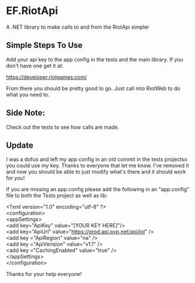 EF.RiotApi
==========

A .NET library to make calls to and from the RiotApi simpler


Simple Steps To Use
--------
Add your api key to the app config in the tests and the main library. If you don't have one get it at:

https://developer.riotgames.com/

From there you should be pretty good to go.  Just call into RiotWeb to do what you need to. 


Side Note:
--------
Check out the tests to see how calls are made.


Update
--------
I was a dofus and left my app config in an old commit in the tests projectso you could use my key.  Thanks to everyone that let me know.  I've removed it and now you should be able to just modify what's there and it should work for you!

If you are missing an app.config please add the following in an "app.config" file to both the Tests project as well as lib:

&lt;?xml version="1.0" encoding="utf-8" ?&gt;<br/>
&lt;configuration&gt;<br/>
  &lt;appSettings&gt;<br/>
    &lt;add key="ApiKey" value="[YOUR KEY HERE]"/&gt;<br/>
    &lt;add key="ApiUrl" value="https://prod.api.pvp.net/api/lol" /&gt;<br/>
    &lt;add key ="ApiRegion" value="na" /&gt;<br/>
    &lt;add key ="ApiVerision" value="v1.1" /&gt;<br/>
    &lt;add key ="CachingEnabled" value="true" /&gt;<br/>
  &lt;/appSettings&gt;<br/>
&lt;/configuration&gt;<br/>

Thanks for your help everyone!
